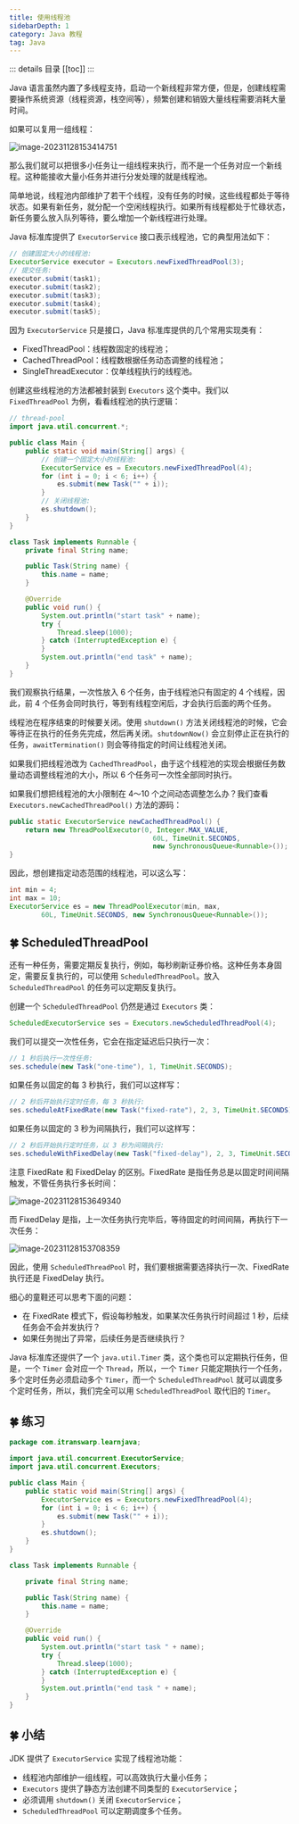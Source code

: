 ```yaml
---
title: 使用线程池
sidebarDepth: 1
category: Java 教程
tag: Java
---
```


::: details 目录
[[toc]]
:::

Java 语言虽然内置了多线程支持，启动一个新线程非常方便，但是，创建线程需要操作系统资源（线程资源，栈空间等），频繁创建和销毁大量线程需要消耗大量时间。

如果可以复用一组线程：

![image-20231128153414751](assets/image-20231128153414751.png)

那么我们就可以把很多小任务让一组线程来执行，而不是一个任务对应一个新线程。这种能接收大量小任务并进行分发处理的就是线程池。

简单地说，线程池内部维护了若干个线程，没有任务的时候，这些线程都处于等待状态。如果有新任务，就分配一个空闲线程执行。如果所有线程都处于忙碌状态，新任务要么放入队列等待，要么增加一个新线程进行处理。

Java 标准库提供了 `ExecutorService` 接口表示线程池，它的典型用法如下：

```java
// 创建固定大小的线程池:
ExecutorService executor = Executors.newFixedThreadPool(3);
// 提交任务:
executor.submit(task1);
executor.submit(task2);
executor.submit(task3);
executor.submit(task4);
executor.submit(task5);
```

因为 `ExecutorService` 只是接口，Java 标准库提供的几个常用实现类有：

- FixedThreadPool：线程数固定的线程池；
- CachedThreadPool：线程数根据任务动态调整的线程池；
- SingleThreadExecutor：仅单线程执行的线程池。

创建这些线程池的方法都被封装到 `Executors` 这个类中。我们以 `FixedThreadPool` 为例，看看线程池的执行逻辑：

```java
// thread-pool
import java.util.concurrent.*;

public class Main {
    public static void main(String[] args) {
        // 创建一个固定大小的线程池:
        ExecutorService es = Executors.newFixedThreadPool(4);
        for (int i = 0; i < 6; i++) {
            es.submit(new Task("" + i));
        }
        // 关闭线程池:
        es.shutdown();
    }
}

class Task implements Runnable {
    private final String name;

    public Task(String name) {
        this.name = name;
    }

    @Override
    public void run() {
        System.out.println("start task" + name);
        try {
            Thread.sleep(1000);
        } catch (InterruptedException e) {
        }
        System.out.println("end task" + name);
    }
}
```


我们观察执行结果，一次性放入 6 个任务，由于线程池只有固定的 4 个线程，因此，前 4 个任务会同时执行，等到有线程空闲后，才会执行后面的两个任务。

线程池在程序结束的时候要关闭。使用 `shutdown()` 方法关闭线程池的时候，它会等待正在执行的任务先完成，然后再关闭。`shutdownNow()` 会立刻停止正在执行的任务，`awaitTermination()` 则会等待指定的时间让线程池关闭。

如果我们把线程池改为 `CachedThreadPool`，由于这个线程池的实现会根据任务数量动态调整线程池的大小，所以 6 个任务可一次性全部同时执行。

如果我们想把线程池的大小限制在 4～10 个之间动态调整怎么办？我们查看 `Executors.newCachedThreadPool()` 方法的源码：

```java
public static ExecutorService newCachedThreadPool() {
    return new ThreadPoolExecutor(0, Integer.MAX_VALUE,
                                    60L, TimeUnit.SECONDS,
                                    new SynchronousQueue<Runnable>());
}
```

因此，想创建指定动态范围的线程池，可以这么写：

```java
int min = 4;
int max = 10;
ExecutorService es = new ThreadPoolExecutor(min, max,
        60L, TimeUnit.SECONDS, new SynchronousQueue<Runnable>());
```

## 🍀 ScheduledThreadPool

还有一种任务，需要定期反复执行，例如，每秒刷新证券价格。这种任务本身固定，需要反复执行的，可以使用 `ScheduledThreadPool`。放入 `ScheduledThreadPool` 的任务可以定期反复执行。

创建一个 `ScheduledThreadPool` 仍然是通过 `Executors` 类：

```java
ScheduledExecutorService ses = Executors.newScheduledThreadPool(4);
```

我们可以提交一次性任务，它会在指定延迟后只执行一次：

```java
// 1 秒后执行一次性任务:
ses.schedule(new Task("one-time"), 1, TimeUnit.SECONDS);
```

如果任务以固定的每 3 秒执行，我们可以这样写：

```java
// 2 秒后开始执行定时任务，每 3 秒执行:
ses.scheduleAtFixedRate(new Task("fixed-rate"), 2, 3, TimeUnit.SECONDS);
```

如果任务以固定的 3 秒为间隔执行，我们可以这样写：

```java
// 2 秒后开始执行定时任务，以 3 秒为间隔执行:
ses.scheduleWithFixedDelay(new Task("fixed-delay"), 2, 3, TimeUnit.SECONDS);
```

注意 FixedRate 和 FixedDelay 的区别。FixedRate 是指任务总是以固定时间间隔触发，不管任务执行多长时间：

![image-20231128153649340](assets/image-20231128153649340.png)

而 FixedDelay 是指，上一次任务执行完毕后，等待固定的时间间隔，再执行下一次任务：

![image-20231128153708359](assets/image-20231128153708359.png)

因此，使用 `ScheduledThreadPool` 时，我们要根据需要选择执行一次、FixedRate 执行还是 FixedDelay 执行。

细心的童鞋还可以思考下面的问题：

- 在 FixedRate 模式下，假设每秒触发，如果某次任务执行时间超过 1 秒，后续任务会不会并发执行？
- 如果任务抛出了异常，后续任务是否继续执行？

Java 标准库还提供了一个 `java.util.Timer` 类，这个类也可以定期执行任务，但是，一个 `Timer` 会对应一个 `Thread`，所以，一个 `Timer` 只能定期执行一个任务，多个定时任务必须启动多个 `Timer`，而一个 `ScheduledThreadPool` 就可以调度多个定时任务，所以，我们完全可以用 `ScheduledThreadPool` 取代旧的 `Timer`。

## 🍀 练习

```java
package com.itranswarp.learnjava;

import java.util.concurrent.ExecutorService;
import java.util.concurrent.Executors;

public class Main {
	public static void main(String[] args) {
		ExecutorService es = Executors.newFixedThreadPool(4);
		for (int i = 0; i < 6; i++) {
			es.submit(new Task("" + i));
		}
		es.shutdown();
	}
}

class Task implements Runnable {

	private final String name;

	public Task(String name) {
		this.name = name;
	}

	@Override
	public void run() {
		System.out.println("start task " + name);
		try {
			Thread.sleep(1000);
		} catch (InterruptedException e) {
		}
		System.out.println("end task " + name);
	}
}
```

## 🍀 小结

JDK 提供了 `ExecutorService` 实现了线程池功能：

- 线程池内部维护一组线程，可以高效执行大量小任务；
- `Executors` 提供了静态方法创建不同类型的 `ExecutorService`；
- 必须调用 `shutdown()` 关闭 `ExecutorService`；
- `ScheduledThreadPool` 可以定期调度多个任务。